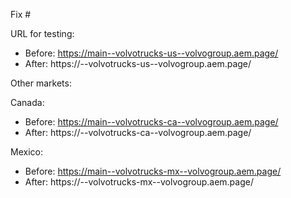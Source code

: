 Fix #<gh-issue-id>

URL for testing:
- Before: https://main--volvotrucks-us--volvogroup.aem.page/
- After: https://<branch>--volvotrucks-us--volvogroup.aem.page/

Other markets:

Canada:
- Before: https://main--volvotrucks-ca--volvogroup.aem.page/
- After: https://<branch>--volvotrucks-ca--volvogroup.aem.page/

Mexico:
- Before: https://main--volvotrucks-mx--volvogroup.aem.page/
- After: https://<branch>--volvotrucks-mx--volvogroup.aem.page/

